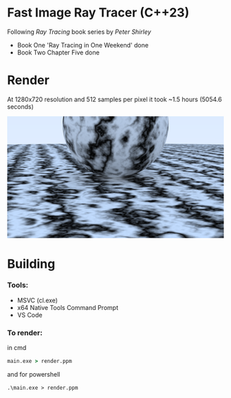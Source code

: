 # Fast Image Ray Tracer (C++23)

Following *Ray Tracing* book series by *Peter Shirley*

- Book One 'Ray Tracing in One Weekend' done
- Book Two Chapter Five done

# Render

At 1280x720 resolution and 512 samples per pixel it took ~1.5 hours (5054.6 seconds)

![Render](bin/render0.png)

# Building

### Tools:
- MSVC (cl.exe)
- x64 Native Tools Command Prompt
- VS Code

### To render:
in cmd
```cmd
main.exe > render.ppm
```
and for powershell
```pwsh
.\main.exe > render.ppm
```
